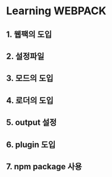 # Learning WEBPACK

## 1. 웹팩의 도입
## 2. 설정파일
## 3. 모드의 도입
## 4. 로더의 도입
## 5. output 설정
## 6. plugin 도입
## 7. npm package 사용

